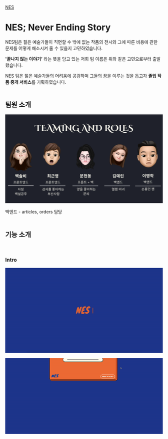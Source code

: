 [NES](http://nes-env.eba-9ycvw3yi.ap-northeast-2.elasticbeanstalk.com/)

# NES; Never Ending Story

NES팀은 젊은 예술가들이 직면할 수 밖에 없는 작품의 전시와 그에 따른 비용에 관한 문제를 어떻게 해소시켜 줄 수 있을지 고민하였습니다.

**'끝나지 않는 이야기’** 라는 뜻을 담고 있는 저희 팀 이름은 위와 같은 고민으로부터 출발했습니다.

NES 팀은 젊은 예술가들의 어려움에 공감하며 그들의 꿈을 이루는 것을 돕고자 **졸업 작품 중개 서비스**를 기획하였습니다.
<br>
<br>

## 팀원 소개
![NES Members](./NES.assets/%ED%8C%80%EC%9B%90%EC%86%8C%EA%B0%9C.png)

백엔드 - articles, orders 담당
<br>
<br>

## 기능 소개
<br>

### Intro

![글자 로딩](./NES.assets/%EA%B8%80%EC%9E%90%20%EB%A1%9C%EB%94%A9.gif)

![티켓 출력](./NES.assets/%ED%8B%B0%EC%BC%93%20%EC%B6%9C%EB%A0%A5.gif)

